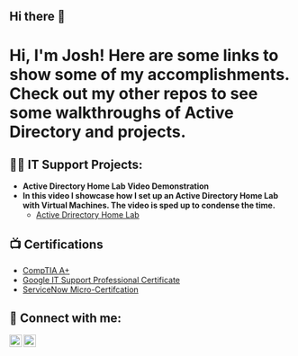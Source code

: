 ## Hi there 👋
<h1>Hi, I'm Josh! Here are some links to show some of my accomplishments. Check out my other repos to see some walkthroughs of Active Directory and projects. </h1>


<h2>👨‍💻 IT Support Projects:</h2>

- <b>Active Directory Home Lab Video Demonstration
- In this video I showcase how I set up an Active Directory Home Lab with Virtual Machines. The video is sped up to condense the time.</b>
  - [Active Drirectory Home Lab](https://www.youtube.com/watch?v=a83ASGn_V_s)

<h2>📺 Certifications</h2>

- [CompTIA A+](https://www.credly.com/badges/a85c52e5-8709-4270-a76d-268e2c3c55b5/linked_in?t=snb01t)
- [Google IT Support Professional Certificate](https://www.credly.com/badges/3f610ee5-6d59-4220-af66-8214cc69e150/linked_in?t=sir7cf)
- [ServiceNow Micro-Certifcation](https://www.linkedin.com/posts/servin92_servicenow-micro-certification-welcome-activity-7282586140610588672-_dUC?utm_source=share&utm_medium=member_desktop)


<h2> 🤳 Connect with me:</h2>

[<img align="left" alt="JoshMadakor | YouTube" width="22px" src="https://cdn.jsdelivr.net/npm/simple-icons@v3/icons/youtube.svg" />][youtube]

[<img align="left" alt="JoshMadakor | LinkedIn" width="22px" src="https://cdn.jsdelivr.net/npm/simple-icons@v3/icons/linkedin.svg" />][linkedin]


[youtube]: https://www.youtube.com/@xS3RV1Nx
[linkedin]: https://www.linkedin.com/in/servin92
<!--
**Joshua-Servin/Joshua-Servin** is a ✨ _special_ ✨ repository because its `README.md` (this file) appears on your GitHub profile.

Here are some ideas to get you started:

- 🔭 I’m currently working on ...
- 🌱 I’m currently learning ...
- 👯 I’m looking to collaborate on ...
- 🤔 I’m looking for help with ...
- 💬 Ask me about ...
- 📫 How to reach me: ...
- 😄 Pronouns: ...
- ⚡ Fun fact: ...
-->
